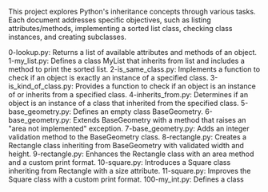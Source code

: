 This project explores Python's inheritance concepts through various tasks. Each document addresses specific objectives, such as listing attributes/methods, implementing a sorted list class, checking class instances, and creating subclasses.

0-lookup.py: Returns a list of available attributes and methods of an object.
1-my_list.py: Defines a class MyList that inherits from list and includes a method to print the sorted list.
2-is_same_class.py: Implements a function to check if an object is exactly an instance of a specified class.
3-is_kind_of_class.py: Provides a function to check if an object is an instance of or inherits from a specified class.
4-inherits_from.py: Determines if an object is an instance of a class that inherited from the specified class.
5-base_geometry.py: Defines an empty class BaseGeometry.
6-base_geometry.py: Extends BaseGeometry with a method that raises an "area not implemented" exception.
7-base_geometry.py: Adds an integer validation method to the BaseGeometry class.
8-rectangle.py: Creates a Rectangle class inheriting from BaseGeometry with validated width and height.
9-rectangle.py: Enhances the Rectangle class with an area method and a custom print format.
10-square.py: Introduces a Square class inheriting from Rectangle with a size attribute.
11-square.py: Improves the Square class with a custom print format.
100-my_int.py: Defines a class
